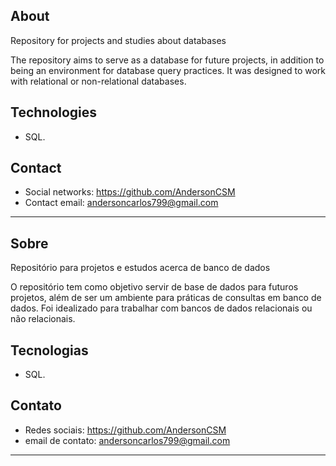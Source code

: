 ## About
Repository for projects and studies about databases

The repository aims to serve as a database for future projects, in addition to being an environment for database query practices. It was designed to work with relational or non-relational databases.

## Technologies
- SQL.

## Contact
- Social networks: https://github.com/AndersonCSM
- Contact email: andersoncarlos799@gmail.com

---
## Sobre
Repositório para projetos e estudos acerca de banco de dados

O repositório tem como objetivo servir de base de dados para futuros projetos, além de ser um ambiente para práticas de consultas em banco de dados. Foi idealizado para trabalhar com bancos de dados relacionais ou não relacionais.

## Tecnologias
- SQL.

## Contato
- Redes sociais: https://github.com/AndersonCSM
- email de contato: andersoncarlos799@gmail.com

---
